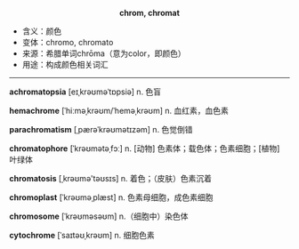 
**<center>chrom, chromat</center>**

- <span class="definition">含义：颜色</span>
- <span class="definition">变体：chromo, chromato</span>
- <span class="definition">来源：希腊单词chrōma（意为color，即颜色）</span>
- <span class="definition">用途：构成颜色相关词汇</span>

---

<span class="vocabulary">**achromatopsia**</span> [eɪˌkrəʊməˈtɒpsiə] n. 色盲

<span class="vocabulary">**hemachrome**</span> [ˈhiːməˌkrəʊm/ˈheməˌkrəʊm] n. 血红素，血色素

<span class="vocabulary">**parachromatism**</span> [ˌpærəˈkrəʊmətɪzəm] n. 色觉倒错

<span class="vocabulary">**chromatophore**</span> [ˈkrəʊmətəˌfɔː] n. [动物] 色素体；载色体；色素细胞；[植物] 叶绿体

<span class="vocabulary">**chromatosis**</span> [ˌkrəʊmә'təʊsɪs] n. 着色；（皮肤）色素沉着

<span class="vocabulary">**chromoplast**</span> [ˈkrəʊməˌplæst] n. 色素母细胞，成色素细胞

<span class="vocabulary">**chromosome**</span> [ˈkrəʊməsəʊm] n.（细胞中）染色体

<span class="vocabulary">**cytochrome**</span> [ˈsaɪtəʊˌkrəʊm] n. 细胞色素

